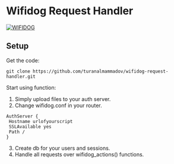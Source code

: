 # Wifidog Request Handler

[![WIFIDOG](https://i.ibb.co/XZRj7YJ/8352f1-inline.jpg)](http://dev.wifidog.org/)


## Setup
Get the code:

```
git clone https://github.com/turanalmammadov/wifidog-request-handler.git
```

Start using function:
1) Simply upload files to your auth server.
2) Change wifidog.conf in your router.
```
AuthServer {
 Hostname urlofyourscript
 SSLAvailable yes
 Path /
}
```
3) Create db for your users and sessions.
4) Handle all requests over wifidog_actions() functions.
